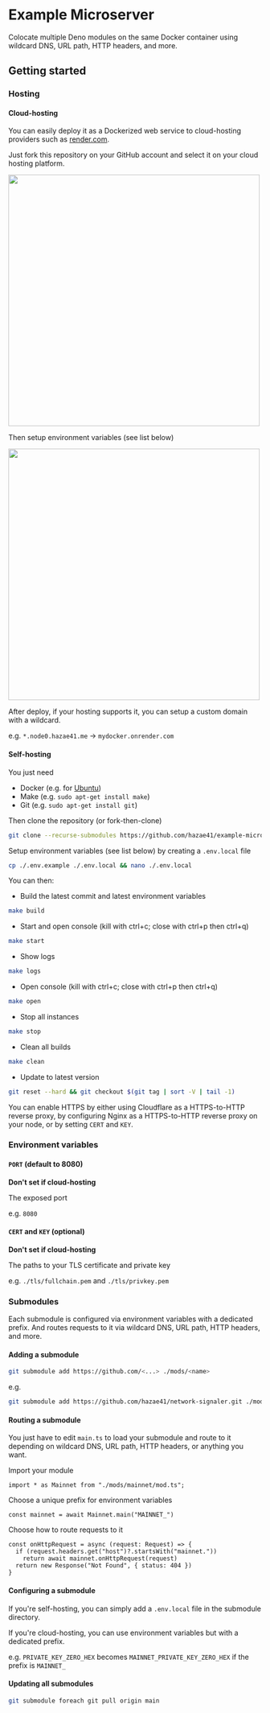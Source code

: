 # Example Microserver

Colocate multiple Deno modules on the same Docker container using wildcard DNS, URL path, HTTP headers, and more.

## Getting started

### Hosting

#### Cloud-hosting

You can easily deploy it as a Dockerized web service to cloud-hosting providers such as [render.com](https://render.com).

Just fork this repository on your GitHub account and select it on your cloud hosting platform.

<img src="https://github.com/hazae41/network-ws-to-tcp-proxy/assets/4405263/57eb5e56-7475-4bbf-9ba0-548f1444d6ff" width="500" />

Then setup environment variables (see list below)

<img src="https://github.com/hazae41/network-ws-to-tcp-proxy/assets/4405263/19c3c3a4-7833-4bf5-bd6c-3dac1e7f6e49" width="500" />

After deploy, if your hosting supports it, you can setup a custom domain with a wildcard.

e.g. `*.node0.hazae41.me` -> `mydocker.onrender.com`

#### Self-hosting

You just need 
- Docker (e.g. for [Ubuntu](https://docs.docker.com/engine/install/ubuntu/))
- Make (e.g. `sudo apt-get install make`)
- Git (e.g. `sudo apt-get install git`)

Then clone the repository (or fork-then-clone)

```bash
git clone --recurse-submodules https://github.com/hazae41/example-microserver <name> && cd ./<name>
```

Setup environment variables (see list below) by creating a `.env.local` file

```bash
cp ./.env.example ./.env.local && nano ./.env.local
```

You can then: 

- Build the latest commit and latest environment variables

```bash
make build
```

- Start and open console (kill with ctrl+c; close with ctrl+p then ctrl+q)

```bash
make start
```

- Show logs

```bash
make logs
```

- Open console (kill with ctrl+c; close with ctrl+p then ctrl+q)

```bash
make open
```

- Stop all instances

```bash
make stop
```

- Clean all builds

```bash
make clean
```

- Update to latest version

```bash
git reset --hard && git checkout $(git tag | sort -V | tail -1) 
```

You can enable HTTPS by either using Cloudflare as a HTTPS-to-HTTP reverse proxy, by configuring Nginx as a HTTPS-to-HTTP reverse proxy on your node, or by setting `CERT` and `KEY`.

### Environment variables

#### `PORT` (default to 8080)

**Don't set if cloud-hosting**

The exposed port

e.g. `8080`

#### `CERT` and `KEY` (optional)

**Don't set if cloud-hosting**

The paths to your TLS certificate and private key

e.g. `./tls/fullchain.pem` and `./tls/privkey.pem`

### Submodules

Each submodule is configured via environment variables with a dedicated prefix. And routes requests to it via wildcard DNS, URL path, HTTP headers, and more.

#### Adding a submodule

```bash
git submodule add https://github.com/<...> ./mods/<name>
```

e.g.

```bash
git submodule add https://github.com/hazae41/network-signaler.git ./mods/signal
```

#### Routing a submodule

You just have to edit `main.ts` to load your submodule and route to it depending on wildcard DNS, URL path, HTTP headers, or anything you want.

Import your module

```tsx
import * as Mainnet from "./mods/mainnet/mod.ts";
```

Choose a unique prefix for environment variables

```tsx
const mainnet = await Mainnet.main("MAINNET_")
```

Choose how to route requests to it

```tsx
const onHttpRequest = async (request: Request) => {
  if (request.headers.get("host")?.startsWith("mainnet."))
    return await mainnet.onHttpRequest(request)
  return new Response("Not Found", { status: 404 })
}
```

#### Configuring a submodule

If you're self-hosting, you can simply add a `.env.local` file in the submodule directory.

If you're cloud-hosting, you can use environment variables but with a dedicated prefix.

e.g. `PRIVATE_KEY_ZERO_HEX` becomes `MAINNET_PRIVATE_KEY_ZERO_HEX` if the prefix is `MAINNET_`

#### Updating all submodules

```bash
git submodule foreach git pull origin main
```
